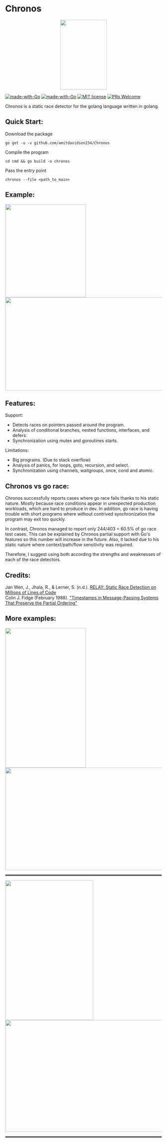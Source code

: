 # Chronos
<p align="center">
    <img src="https://i.imgur.com/AhLyxVh.jpeg" width="150" height="225">
</p>

[![made-with-Go](https://github.com/go-critic/go-critic/workflows/Go/badge.svg)](http://golang.org)
[![made-with-Go](https://img.shields.io/badge/Made%20with-Go-1f425f.svg)](http://golang.org)
[![MIT license](https://img.shields.io/badge/License-MIT-blue.svg)](https://lbesson.mit-license.org/)
[![PRs Welcome](https://img.shields.io/badge/PRs-welcome-brightgreen.svg?style=flat-square)](http://makeapullrequest.com)

Chronos is a static race detector for the golang language written in golang.

## Quick Start:
Download the package
```
go get -u -v github.com/amitdavidson234/Chronos
```
Compile the program
```
cd cmd && go build -o chronos
```

Pass the entry point
```
chronos --file <path_to_main>
```

## Example:
<p float="left">
    <img src="https://i.imgur.com/LJMP9c2.png" width="260" height="300">
    <img src="https://i.imgur.com/tWIRIER.png" width="543" height="300">
</p>

## Features:
Support:
- Detects races on pointers passed around the program.
- Analysis of conditional branches, nested functions, interfaces, and defers.
- Synchronization using mutex and goroutines starts.

Limitations:
- Big programs. (Due to stack overflow)
- Analysis of panics, for loops, goto, recursion, and select.
- Synchronization using channels, waitgroups, once, cond and atomic.

## Chronos vs go race:
Chronos successfully reports cases where go race fails thanks to his static nature. Mostly because race conditions appear in unexpected production workloads, which are hard to produce in dev.
In addition, go race is having trouble with short programs where without contrived synchronization the program may exit too quickly.
 
In contrast, Chronos managed to report only 244/403 = 60.5% of go race test cases. This can be explained by Chronos partial support with Go's features so this number will increase in the future. 
Also, it lacked due to his static nature where context/path/flow sensitivity was required.

Therefore, I suggest using both according the strengths and weaknesses of each of the race detectors.
## Credits:
Jan Wen, J., Jhala, R., &amp; Lerner, S. (n.d.). [RELAY: Static Race Detection on Millions of Lines of Code](https://cseweb.ucsd.edu/~lerner/papers/relay.pdf)  
Colin J. Fidge (February 1988). ["Timestamps in Message-Passing Systems That Preserve the Partial Ordering"](http://zoo.cs.yale.edu/classes/cs426/2012/lab/bib/fidge88timestamps.pdf)

## More examples:
<p float="left">
    <img src="https://i.imgur.com/NvVWFRf.png" width="260" height="450">
    <img src="https://i.imgur.com/VdP7r8B.png" width="543" height="330">
</p>
<hr style="border:2px solid gray"> </hr>
<p float="left">
    <img src="https://i.imgur.com/app5tBc.png" width="283" height="450">
    <img src="https://i.imgur.com/jtiqKaP.png" width="525" height="360">
</p>
<hr style="border:2px solid gray"> </hr>
